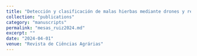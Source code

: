 ```yaml
---
title: "Detección y clasificación de malas hierbas mediante drones y redes neuronales profundas: creación de mapas para tratamiento localizado"
collection: "publications"
category: "manuscripts"
permalink: "mesas_ruiz2024.md"
excerpt: ""
date: "2024-04-01"
venue: "Revista de Ciências Agrárias"
---
```

